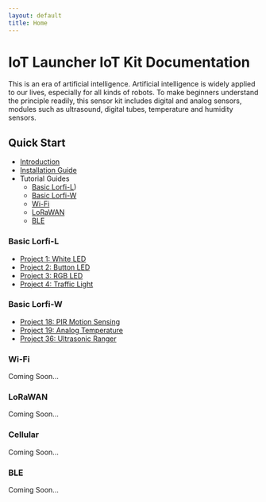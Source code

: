 ```yaml
---
layout: default
title: Home
---
```


# IoT Launcher IoT Kit Documentation

This is an era of artificial intelligence. Artificial intelligence is widely applied to our lives, especially for all kinds of robots. To make beginners understand the principle readily, this sensor kit includes digital and analog sensors, modules such as ultrasound, digital tubes, temperature and humidity sensors.

## **Quick Start**
- [Introduction](docs/introduction.html)
- [Installation Guide](docs/installation.html)
- Tutorial Guides
  - [Basic Lorfi-L]([#basic-lorfi-l))
  - [Basic Lorfi-W](#basic-lorfi-w)
  - [Wi-Fi](#wi-fi)
  - [LoRaWAN](#lorawan)
  - [BLE](#ble)

### **Basic Lorfi-L**

- [Project 1: White LED](/docs/projects/Components/Modules/White-LED-Module.html)
- [Project 2: Button LED](/docs/projects/Components/Modules/Button-switch-module.html)
- [Project 3: RGB LED](docs/projects/project-02-rgb-led.html)
- [Project 4: Traffic Light](docs/projects/project-03-traffic-light.html)

### **Basic Lorfi-W**

- [Project 18: PIR Motion Sensing](docs/projects/project-18-pir-motion.html)
- [Project 19: Analog Temperature](docs/projects/project-19-analog-temperature.html)
- [Project 36: Ultrasonic Ranger](docs/projects/Projects_Usecases/project-36-ultrasonic.html)

### **Wi-Fi**

Coming Soon...

### **LoRaWAN**

Coming Soon...

### **Cellular**

Coming Soon...

### **BLE**

Coming Soon...
